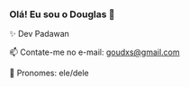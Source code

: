 ### Olá! Eu sou o Douglas 👋
✨ Dev Padawan

📫 Contate-me no e-mail: goudxs@gmail.com

🌈 Pronomes: ele/dele

